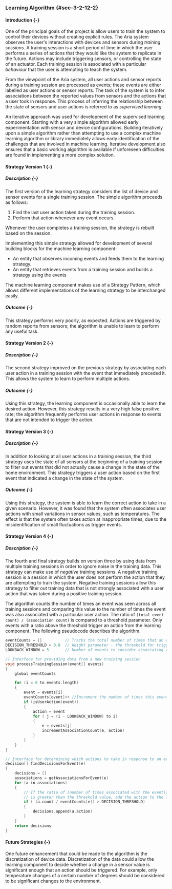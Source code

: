 ### Learning Algorithm {#sec-3-2-12-2}

#### Introduction {-}

One of the principal goals of the project is allow users to train the system to control their devices without 
creating explicit rules. The Aria system observes the user's interactions with devices and sensors during 
*training sessions*. A training session is a short period of time in which the user performs a series of 
actions that they would like the system to replicate in the future. Actions may include triggering sensors,
or controlling the state of an actuator. Each training session is associated with a particular *behaviour* that
the user is attempting to teach the system. 

From the viewpoint of the Aria system, all user actions and sensor reports during a training session are 
processed as events; these events are either labelled as user actions or sensor reports. The task of the system
is to infer associations between the reported values from sensors and the actions that a user took in response.
This process of inferring the relationship between the state of sensors and user actions is referred to as
*supervised learning* 

An iterative approach was used for development of the supervised learning component. Starting with a very simple
algorithm allowed early experimentation with sensor and device configurations. Building iteratively upon a simple 
algorithm rather than attempting to use a complex machine learning algorithm or library immediately allows early 
identification of the challenges that are involved in machine learning. Iterative development also ensures that 
a basic working algorithm is available if unforeseen difficulties are found in implementing a more complex solution.

#### Strategy Version 1 {-}

##### Description {-}

The first version of the learning strategy considers the list of device and sensor events for a 
single training session. The simple algorithm proceeds as follows:

1. Find the last user action taken during the training session.
2. Perform that action whenever any event occurs.

Whenever the user completes a training session, the strategy is rebuilt based on the session.

Implementing this simple strategy allowed for development of several building blocks for the 
machine learning component:

- An entity that observes incoming events and feeds them to the learning strategy.
- An entity that retrieves events from a training session and builds a strategy using the events

The machine learning component makes use of a Strategy Pattern, which allows different 
implementations of the learning strategy to be interchanged easily.

##### Outcome {-}

This strategy performs very poorly, as expected. Actions are triggered by random reports from 
sensors; the algorithm is unable to learn to perform any useful task.

#### Strategy Version 2 {-}

##### Description {-}

The second strategy improved on the previous strategy by associating each user action in a training
session with the event that immediately preceded it. This allows the system to learn to perform
multiple actions.

##### Outcome {-}

Using this strategy, the learning component is occasionally able to learn the desired action. 
However, this strategy results in a very high false positive rate; the algorithm frequently performs
user actions in response to events that are not intended to trigger the action.

#### Strategy Version 3 {-}

##### Description {-}

In addition to looking at all user actions in a training session,  the third strategy uses the 
state of all sensors at the beginning of a training session to filter out events that did not 
actually cause a change in the state of the home environment. This strategy triggers a user action 
based on the first event that indicated a change in the state of the system.

##### Outcome {-}

Using this strategy, the system is able to learn the correct action to take in a given scenario.
However, it was found that the system often associates user actions with small variations in 
sensor values, such as temperatures. The effect is that the system often takes action at
inappropriate times, due to the misidentification of small fluctuations as trigger events.

#### Strategy Version 4 {-}

##### Description {-}

The fourth and final strategy builds on version three by using data from multiple training sessions
in order to ignore noise in the training data. This strategy can make use of *negative* training
sessions. A negative training session is a session in which the user does not perform the 
action that they are attempting to train the system. Negative training sessions allow this strategy
to filter out training data that is not strongly associated with a user action that was taken during
a positive training session. 

The algorithm counts the number of times an event was seen across all training sessions
and comparing this value to the number of times the event was also associated with a particular
user action. The ratio of `(total event count) / (association count)` is compared to a threshold
parameter. Only events with a ratio above the threshold trigger an action from the learning component.
The following pseudocode describes the algorithm.

```c
eventCounts = {}          // Tracks the total number of times that an event was seen across all training sessions
DECISION_THRESHOLD = 0.8  // Weight parameter - the threshold for triggering an action 
LOOKBACK_WINDOW = 5       // Number of events to consider associating with an action

// Interface for providing data from a new training session
void processTrainingSession(event[] events)
{
    global eventCounts

    for (i = 0 to events.length)
    {
        event = events[i]
        eventCounts[event]++ //Increment the number of times this event has been encountered
        if (isUserAction(event))
        {
            action = event
            for ( j = (i - LOOKBACK_WINDOW) to i) 
            {
                e = events[j]
                incrementAssociationCount(e, action)
            }
        }
    }
}

// Interface for determining which actions to take in response to an event
decision[] findDecisionsForEvent(e) 
{
    decisions = []
    associations = getAssociationsForEvent(e)
    for (a in associations)
    {
        // If the ratio of (number of times associated with the event)/(number of times event was seen)
        // is greater than the threshold value, add the action to the list of decisions returned
        if ( (a.count / eventCounts[e]) > DECISION_THRESHOLD)
        {
            decisions.append(a.action)
        }
    }
    return decisions
}
```

#### Future Strategies {-}

One future enhancement that could be made to the algorithm is the discretization of device data.
Discretization of the data could allow the learning component to decide whether a change in a 
sensor value is significant enough that an action should be triggered. For example, only temperature 
changes of a certain number of degrees should be considered to be significant changes to the 
environment.

